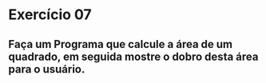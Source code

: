 # Exercício 07

## Faça um Programa que calcule a área de um quadrado, em seguida mostre o dobro desta área para o usuário.